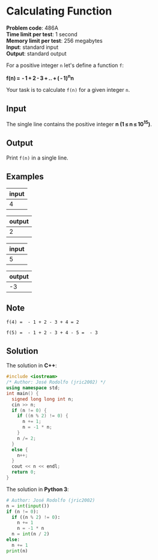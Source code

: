 # Calculating Function
**Problem code**: 486A  
**Time limit per test**: 1 second  
**Memory limit per test**: 256 megabytes  
**Input**: standard input  
**Output**: standard output  

For a positive integer `n` let's define a function `f`:

**f(n) =  - 1 + 2 - 3 + .. + ( - 1)<sup>n</sup>n**

Your task is to calculate `f(n)` for a given integer `n`.

## Input
The single line contains the positive integer **n (1 ≤ n ≤ 10<sup>15</sup>)**.

## Output
Print `f(n)` in a single line.

## Examples
| input |
| :--- |
| 4 |

| output |
| :--- |
| 2 |

| input |
| :--- |
| 5 |

| output |
| :--- |
| -3 |

## Note
`f(4) =  - 1 + 2 - 3 + 4 = 2`

`f(5) =  - 1 + 2 - 3 + 4 - 5 =  - 3`

## Solution
The solution in **C++**:
```cpp
#include <iostream>
/* Author: José Rodolfo (jric2002) */
using namespace std;
int main() {
  signed long long int n;
  cin >> n;
  if (n != 0) {
    if ((n % 2) != 0) {
      n += 1;
      n = -1 * n;
    }
    n /= 2;
  }
  else {
    n++;
  }
  cout << n << endl;
  return 0;
}
```

The solution in **Python 3**:
```python
# Author: José Rodolfo (jric2002)
n = int(input())
if (n != 0):
  if ((n % 2) != 0):
    n += 1
    n = -1 * n
  n = int(n / 2)
else:
  n += 1
print(n)
```